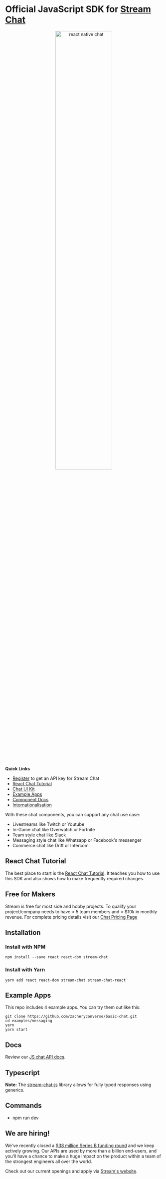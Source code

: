 # Official JavaScript SDK for [Stream Chat](https://getstream.io/chat/)

<p align="center">
  <a href="https://getstream.io/chat/react-chat/tutorial/"><img src="https://i.imgur.com/SRkDlFX.png" alt="react native chat" width="60%" /></a>
</p>

**Quick Links**

- [Register](https://getstream.io/chat/trial/) to get an API key for Stream Chat
- [React Chat Tutorial](https://getstream.io/chat/react-chat/tutorial/)
- [Chat UI Kit](https://getstream.io/chat/ui-kit/)
- [Example Apps](#example-apps)
- [Component Docs](https://getstream.github.io/stream-chat-react/)
- [Internationalisation](#internationalisation)

With these chat components, you can support any chat use case:

- Livestreams like Twitch or Youtube
- In-Game chat like Overwatch or Fortnite
- Team style chat like Slack
- Messaging style chat like Whatsapp or Facebook's messenger
- Commerce chat like Drift or Intercom

## React Chat Tutorial

The best place to start is the [React Chat Tutorial](https://getstream.io/chat/react-chat/tutorial/). It teaches you how to use this SDK and also shows how to make frequently required changes.

## Free for Makers

Stream is free for most side and hobby projects. To qualify your project/company needs to have < 5 team members and < $10k in monthly revenue.
For complete pricing details visit our [Chat Pricing Page](https://getstream.io/chat/pricing/)

## Installation

### Install with NPM

`npm install --save react react-dom stream-chat`

### Install with Yarn

`yarn add react react-dom stream-chat stream-chat-react`

## Example Apps

This repo includes 4 example apps. You can try them out like this:

```
git clone https://github.com/zacheryconverse/basic-chat.git
cd examples/messaging
yarn
yarn start
```

## Docs

Review our [JS chat API docs](https://getstream.io/chat/docs/js/).

## Typescript

**Note:** The [stream-chat-js](https://github.com/getstream/stream-chat-js) library allows for fully typed responses using generics.

## Commands

- npm run dev

## We are hiring!
We've recently closed a [$38 million Series B funding round](https://techcrunch.com/2021/03/04/stream-raises-38m-as-its-chat-and-activity-feed-apis-power-communications-for-1b-users/) and we keep actively growing.
Our APIs are used by more than a billion end-users, and you'll have a chance to make a huge impact on the product within a team of the strongest engineers all over the world.

Check out our current openings and apply via [Stream's website](https://getstream.io/team/#jobs).
